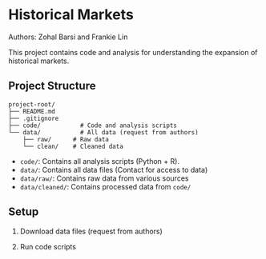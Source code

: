 # Historical Markets
Authors: Zohal Barsi and Frankie Lin

This project contains code and analysis for understanding the expansion of historical markets.

## Project Structure
```
project-root/
├── README.md
├── .gitignore
├── code/           # Code and analysis scripts
└── data/           # All data (request from authors)
    ├── raw/      # Raw data
    └── clean/    # Cleaned data 
```

- `code/`: Contains all analysis scripts (Python + R).  
- `data/`: Contains all data files (Contact for access to data)
- `data/raw/`: Contains raw data from various sources
- `data/cleaned/`: Contains processed data from `code/`

## Setup

1. Download data files (request from authors)

2. Run code scripts
